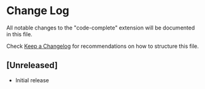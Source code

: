 # Change Log

All notable changes to the "code-complete" extension will be documented in this file.

Check [Keep a Changelog](http://keepachangelog.com/) for recommendations on how to structure this file.

## [Unreleased]

- Initial release